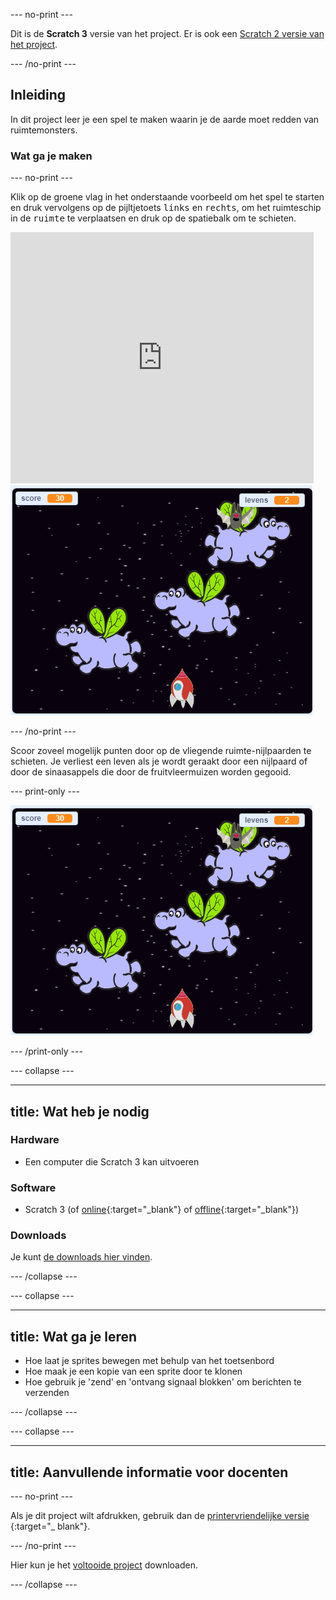\--- no-print \---

Dit is de **Scratch 3** versie van het project. Er is ook een [Scratch 2 versie van het project](https://projects.raspberrypi.org/en/projects/clone-wars-scratch2).

\--- /no-print \---

## Inleiding

In dit project leer je een spel te maken waarin je de aarde moet redden van ruimtemonsters.

### Wat ga je maken

\--- no-print \---

Klik op de groene vlag in het onderstaande voorbeeld om het spel te starten en druk vervolgens op de pijltjetoets <kbd>links</kbd> en <kbd>rechts</kbd>, om het ruimteschip in de <kbd>ruimte</kbd> te verplaatsen en druk op de spatiebalk om te schieten.

<div class="scratch-preview">
  <iframe allowtransparency="true" width="485" height="402" src="https://scratch.mit.edu/projects/embed/276887163/?autostart=false" frameborder="0" scrolling="no"></iframe>
  <img src="images/showcase.png">
</div>

\--- /no-print \---

Scoor zoveel mogelijk punten door op de vliegende ruimte-nijlpaarden te schieten. Je verliest een leven als je wordt geraakt door een nijlpaard of door de sinaasappels die door de fruitvleermuizen worden gegooid.

\--- print-only \---

![desc](images/showcase.png)

\--- /print-only \---

\--- collapse \---

* * *

## title: Wat heb je nodig

### Hardware

+ Een computer die Scratch 3 kan uitvoeren

### Software

+ Scratch 3 (of [online](https://rpf.io/scratchon){:target="_blank"} of [offline](https://rpf.io/scratchoff){:target="_blank"})

### Downloads

Je kunt [de downloads hier vinden](http://rpf.io/p/en/clone-wars-go).

\--- /collapse \---

\--- collapse \---

* * *

## title: Wat ga je leren

+ Hoe laat je sprites bewegen met behulp van het toetsenbord
+ Hoe maak je een kopie van een sprite door te klonen
+ Hoe gebruik je 'zend' en 'ontvang signaal blokken' om berichten te verzenden

\--- /collapse \---

\--- collapse \---

* * *

## title: Aanvullende informatie voor docenten

\--- no-print \---

Als je dit project wilt afdrukken, gebruik dan de [printervriendelijke versie](https://projects.raspberrypi.org/en/projects/clone-wars/print) {:target="_ blank"}.

\--- /no-print \---

Hier kun je het [voltooide project](http://rpf.io/p/en/clone-wars-get) downloaden.

\--- /collapse \---